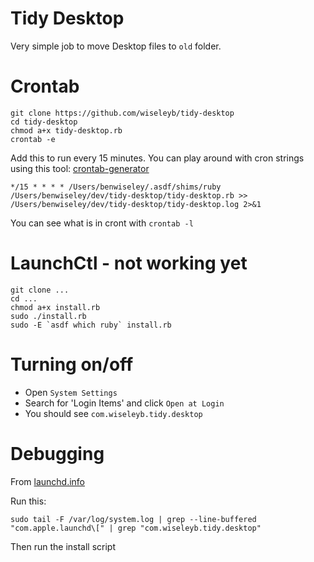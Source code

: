 # Tidy Desktop

Very simple job to move Desktop files to `old` folder. 

# Crontab

```
git clone https://github.com/wiseleyb/tidy-desktop
cd tidy-desktop
chmod a+x tidy-desktop.rb
crontab -e 
```

Add this to run every 15 minutes.  You can play around with cron strings using
this tool: [crontab-generator](https://crontab-generator.org/)

```
*/15 * * * * /Users/benwiseley/.asdf/shims/ruby /Users/benwiseley/dev/tidy-desktop/tidy-desktop.rb >> /Users/benwiseley/dev/tidy-desktop/tidy-desktop.log 2>&1
```

You can see what is in cront with `crontab -l`

# LaunchCtl - not working yet

```
git clone ...
cd ...
chmod a+x install.rb
sudo ./install.rb
sudo -E `asdf which ruby` install.rb
```

# Turning on/off

* Open `System Settings`
* Search for 'Login Items' and click `Open at Login` 
* You should see `com.wiseleyb.tidy.desktop`

# Debugging

From [launchd.info](https://www.launchd.info/)

Run this:

```
sudo tail -F /var/log/system.log | grep --line-buffered "com.apple.launchd\[" | grep "com.wiseleyb.tidy.desktop"
```

Then run the install script


